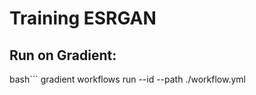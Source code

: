 # Training ESRGAN

## Run on Gradient:

bash```
gradient workflows run --id <id> --path ./workflow.yml
```
